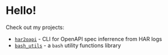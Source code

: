 # Hello!

Check out my projects:

+ [`har2oapi`](tsilvs/har2oapi) - CLI for OpenAPI spec inferrence from HAR logs
+ [`bash_utils`](tsilvs/bash_utils) - a `bash` utility functions library

